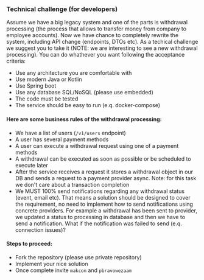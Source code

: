 ### Technical challenge (for developers)

Assume we have a big legacy system and one of the parts is withdrawal processing (the process that allows to transfer money from company to employee accounts). Now we have chance to completely rewrite the system, including API change (endpoints, DTOs etc). As a techical challenge we suggest you to take it (NOTE: we are interesting to see a new withdrawal processing). You can do whathever you want following the acceptance criteria:

- Use any architecture you are comfortable with 
- Use modern Java or Kotlin
- Use Spring boot
- Use any database SQL/NoSQL (please use embedded)
- The code must be tested
- The service should be easy to run (e.q. docker-compose)

#### Here are some business rules of the withdrawal processing:

- We have a list of users (`/v1/users` endpoint)
- A user has several payment methods
- A user can execute a withdrawal request using one of a payment methods
- A withdrawal can be executed as soon as possible or be scheduled to execute later
- After the service receives a request it stores a withdrawal object in our DB and sends a request to a payment provider async. Note: for this task we don't care about a transaction completion  
- We MUST 100% send notifications regarding any withdrawal status (event, email etc). That means a solution should be designed to cover the requirement, no need to implement how to send notifications using concrete providers. For example a withdrawal has been sent to provider, we updated a status to processing in database and then we have to send a notification. What if the notification was failed to send (e.q. connection issues)?  

#### Steps to proceed:

- Fork the repository (please use private repository)
- Implement your nice solution
- Once complete invite `makcon` and `pbravowezaam`
